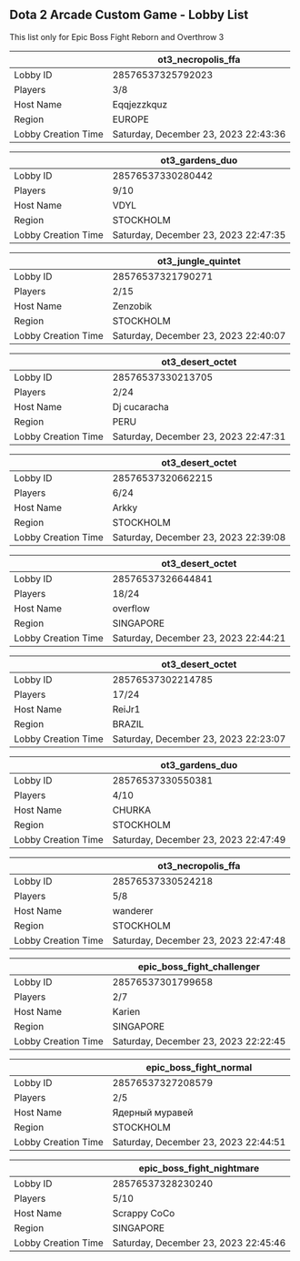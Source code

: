 ## Dota 2 Arcade Custom Game - Lobby List

This list only for Epic Boss Fight Reborn and Overthrow 3

|  | ot3_necropolis_ffa |
| ------ | ------ |
| Lobby ID | 28576537325792023 |
| Players | 3/8 |
| Host Name | Eqqjezzkquz |
| Region | EUROPE |
| Lobby Creation Time | Saturday, December 23, 2023 22:43:36 |


|  | ot3_gardens_duo |
| ------ | ------ |
| Lobby ID | 28576537330280442 |
| Players | 9/10 |
| Host Name | VDYL |
| Region | STOCKHOLM |
| Lobby Creation Time | Saturday, December 23, 2023 22:47:35 |


|  | ot3_jungle_quintet |
| ------ | ------ |
| Lobby ID | 28576537321790271 |
| Players | 2/15 |
| Host Name | Zenzobik |
| Region | STOCKHOLM |
| Lobby Creation Time | Saturday, December 23, 2023 22:40:07 |


|  | ot3_desert_octet |
| ------ | ------ |
| Lobby ID | 28576537330213705 |
| Players | 2/24 |
| Host Name | Dj cucaracha |
| Region | PERU |
| Lobby Creation Time | Saturday, December 23, 2023 22:47:31 |


|  | ot3_desert_octet |
| ------ | ------ |
| Lobby ID | 28576537320662215 |
| Players | 6/24 |
| Host Name | Arkky |
| Region | STOCKHOLM |
| Lobby Creation Time | Saturday, December 23, 2023 22:39:08 |


|  | ot3_desert_octet |
| ------ | ------ |
| Lobby ID | 28576537326644841 |
| Players | 18/24 |
| Host Name | overflow |
| Region | SINGAPORE |
| Lobby Creation Time | Saturday, December 23, 2023 22:44:21 |


|  | ot3_desert_octet |
| ------ | ------ |
| Lobby ID | 28576537302214785 |
| Players | 17/24 |
| Host Name | ReiJr1 |
| Region | BRAZIL |
| Lobby Creation Time | Saturday, December 23, 2023 22:23:07 |


|  | ot3_gardens_duo |
| ------ | ------ |
| Lobby ID | 28576537330550381 |
| Players | 4/10 |
| Host Name | CHURKA |
| Region | STOCKHOLM |
| Lobby Creation Time | Saturday, December 23, 2023 22:47:49 |


|  | ot3_necropolis_ffa |
| ------ | ------ |
| Lobby ID | 28576537330524218 |
| Players | 5/8 |
| Host Name | wanderer |
| Region | STOCKHOLM |
| Lobby Creation Time | Saturday, December 23, 2023 22:47:48 |


|  | epic_boss_fight_challenger |
| ------ | ------ |
| Lobby ID | 28576537301799658 |
| Players | 2/7 |
| Host Name | Karien |
| Region | SINGAPORE |
| Lobby Creation Time | Saturday, December 23, 2023 22:22:45 |


|  | epic_boss_fight_normal |
| ------ | ------ |
| Lobby ID | 28576537327208579 |
| Players | 2/5 |
| Host Name | Ядерный муравей |
| Region | STOCKHOLM |
| Lobby Creation Time | Saturday, December 23, 2023 22:44:51 |


|  | epic_boss_fight_nightmare |
| ------ | ------ |
| Lobby ID | 28576537328230240 |
| Players | 5/10 |
| Host Name | Scrappy CoCo |
| Region | SINGAPORE |
| Lobby Creation Time | Saturday, December 23, 2023 22:45:46 |


